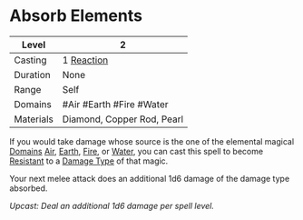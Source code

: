 # Absorb Elements

| Level     | 2                                                      |
| --------- | ------------------------------------------------------ |
| Casting   | 1 [Reaction](../../../../Game%20Procedures/Reaction.md) |
| Duration  | None                                                   |
| Range     | Self                                                   |
| Domains   | #Air #Earth #Fire #Water                               |
| Materials | Diamond, Copper Rod, Pearl                             |

If you would take damage whose source is the one of the elemental magical [Domains](../../../Spell%20Domains/!Domain%20Index.md) [Air](../../../Spell%20Domains/Air.md), [Earth](../../../Spell%20Domains/Earth.md), [Fire](../../../../Damage%20Types/Fire.md), or [Water](../../../Spell%20Domains/Water.md), you can cast this spell to become [Resistant](../../../../Conditions/Resistant.md) to a [Damage Type](../../../../Damage%20Types/!Damage%20Types.md) of that magic. 

Your next melee attack does an additional 1d6 damage of the damage type absorbed.

*Upcast: Deal an additional 1d6 damage per spell level.*